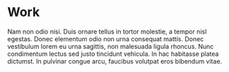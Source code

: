 # Work

Nam non odio nisi. Duis ornare tellus in tortor molestie, a tempor nisl egestas. Donec elementum odio non urna consequat mattis. Donec vestibulum lorem eu urna sagittis, non malesuada ligula rhoncus. Nunc condimentum lectus sed justo tincidunt vehicula. In hac habitasse platea dictumst. In pulvinar congue arcu, faucibus volutpat eros bibendum vitae.
